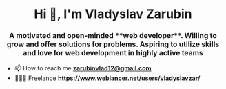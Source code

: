<h1 align="center">Hi 👋, I'm Vladyslav Zarubin</h1>
<h3 align="center">A motivated and open-minded **web developer**. Willing to grow and offer solutions for problems. Aspiring to utilize skills and love for web development in highly active teams</h3>

- 📫 How to reach me **zarubinvlad12@gmail.com**
- 👨🏻‍💻 Freelance **https://www.weblancer.net/users/vladyslavzar/**
